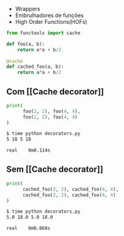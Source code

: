 
- Wrappers
- Embrulhadores de funções
- High Order Functions(HOFs)

```python
from functools import cache

def foo(a, b):
	return a*a + b/2
	
@cache
def cached_foo(a, b):
	return a*a + b/2
```

## Com [[Cache decorator]]

```python
print(
	  foo(2, 2), foo(4, 4),
	  foo(2, 2), foo(4, 4)
)
```

```bash
$ time python decorators.py
5 18 5 18

real    0m0.114s
```

## Sem [[Cache decorator]]

```python
print(
	  cached_foo(2, 2), cached_foo(4, 4),
	  cached_foo(2, 2), cached_foo(4, 4)
)
```

```bash
$ time python decorators.py
5.0 18.0 5.0 18.0

real    0m0.068s
```